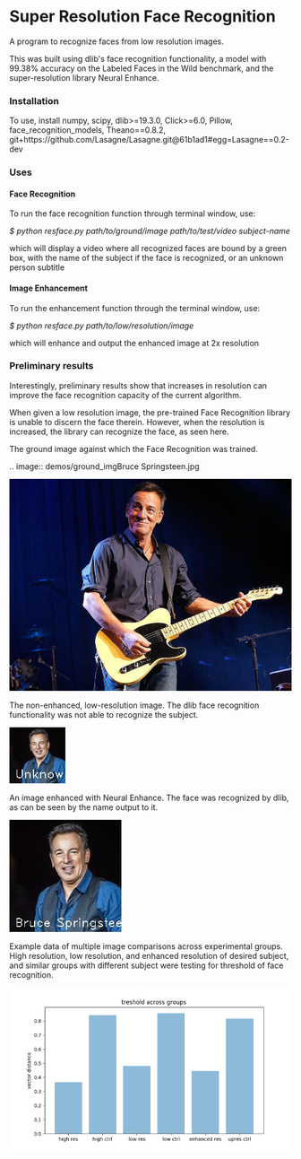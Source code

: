 # Super Resolution Face Recognition

A program to recognize faces from low resolution images.

This was built using dlib's face recognition functionality,
a model with 99.38% accuracy on the Labeled Faces in the Wild benchmark,
and the super-resolution library Neural Enhance.

### Installation

To use, install numpy, scipy, dlib>=19.3.0, Click>=6.0,
 Pillow, face_recognition_models, Theano==0.8.2, git+https://<span></span>github.com/Lasagne/Lasagne.git@61b1ad1#egg=Lasagne==0.2-dev

### Uses

#### Face Recognition
To run the face recognition function through terminal window, use:

<i>$ python resface.py path/to/ground/image path/to/test/video subject-name</i>

which will display a video where all recognized faces are bound
by a green box, with the name of the subject if the face is recognized,
or an unknown person subtitle

#### Image Enhancement

To run the enhancement function through the terminal window, use:

<i>$ python resface.py path/to/low/resolution/image</i>

which will enhance and output the enhanced image at 2x resolution


### Preliminary results

Interestingly, preliminary results show that increases in resolution
can improve the face recognition capacity of the current algorithm.

When given a low resolution image, the pre-trained Face Recognition
library is unable to discern the face therein. However, when the
resolution is increased, the library can recognize the face,
as seen here.

The ground image against which the Face Recognition was trained.

.. image:: demos/ground_imgBruce Springsteen.jpg

![Ground image](demos/ground_imgBruce_Springsteen.jpg)

The non-enhanced, low-resolution image.  The dlib face recognition
functionality was not able to recognize the subject.

![Non-enhanced](demos/1x_imgBruce_Springsteen.jpg)


An image enhanced with Neural Enhance.  The face was recognized
by dlib, as can be seen by the name output to it.

![Enhanced](demos/2x_imgBruce_Springsteen.jpg)

Example data of multiple image comparisons across experimental groups.
High resolution, low resolution, and enhanced resolution of
desired subject, and similar groups with different subject
were testing for threshold of face recognition. 

![Figure](demos/fig-50-comp.png)
